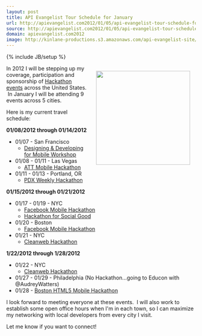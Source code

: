 ```yaml
---
layout: post
title: API Evangelist Tour Schedule for January
url: http://apievangelist.com2012/01/05/api-evangelist-tour-schedule-for-january/
source: http://apievangelist.com2012/01/05/api-evangelist-tour-schedule-for-january/
domain: apievangelist.com2012
image: http://kinlane-productions.s3.amazonaws.com/api-evangelist-site/blog/tag-cloud-hackathon.png
---
```

{% include JB/setup %}
<p><img style="padding: 15px;" src="http://kinlane-productions.s3.amazonaws.com/api-evangelist/hackathons/Hackathon-Tag-Cloud-2.png" alt="" width="250" align="right" /></p>
<p>In 2012 I will be stepping up my coverage, participation and sponsorship of <a title="hackathon events" href="http://blog.apievangelist.com/events/">Hackathon events</a> across the United States. &nbsp;In January I will be attending 9 events across 5 cities. &nbsp;</p>
<p>Here is my current travel schedule:</p>
<p><strong>01/08/2012 through 01/14/2012</strong></p>
<ul class="mainlist">
<li><span>01/07 - San Francisco</span> 
<ul class="mainlist">
<li><span><a href="http://blog.apievangelist.com/events/designing__developing_for_mobile_workshop.php">Designing &amp; Developing for Mobile Workshop</a></span></li>
</ul>
</li>
<li><span>01/08 - 01/11 - Las Vegas </span> 
<ul class="mainlist">
<li><a href="http://blog.apievangelist.com/events/att_mobile_app_hackathon_las_vegas.php">ATT Mobile Hackathon</a></li>
</ul>
</li>
<li><span>01/11 - 01/13 - Portland, OR</span> 
<ul class="mainlist">
<li><span><a href="http://blog.apievangelist.com/events/pdx_weekly_hackathon.php">PDX Weekly Hackathon</a></span></li>
</ul>
</li>
</ul>
<p><strong>01/15/2012 through 01/21/2012</strong></p>
<ul class="mainlist">
<li><span>01/17 - 01/19 - NYC</span> 
<ul class="mainlist">
<li><span><a href="http://blog.apievangelist.com/events/facebook_mobile_hack__new_york.php">Facebook Mobile Hackathon</a></span></li>
<li><span><a href="http://blog.apievangelist.com/events/hackathon_for_social_good.php">Hackathon for Social Good</a></span></li>
</ul>
</li>
<li><span>01/20 - Boston</span> 
<ul class="mainlist">
<li><span><a href="http://blog.apievangelist.com/events/facebook_mobile_hack__boston.php">Facebook Mobile Hackathon</a></span></li>
</ul>
</li>
<li><span>01/21 - NYC</span> 
<ul class="mainlist">
<li><span><a href="http://blog.apievangelist.com/events/cleanweb_hackathon_nyc.php">Cleanweb Hackathon</a></span></li>
</ul>
</li>
</ul>
<p><strong>1/22/2012 through 1/28/2012</strong></p>
<ul class="mainlist">
<li><span>01/22 - NYC</span> 
<ul class="mainlist">
<li><span><a href="http://blog.apievangelist.com/events/cleanweb_hackathon_nyc.php">Cleanweb Hackathon</a></span></li>
</ul>
</li>
<li><span>01/27 - 01/29 - Philadelphia (No Hackathon...going to Educon with @AudreyWatters)</span> </li>
<li>01/28 - <a href="http://blog.apievangelist.com/events/html5_mobile_apps_hackathon.php">Boston HTML5 Mobile Hackathon</a></li>
</ul>
<p>I look forward to meeting everyone at these events. &nbsp;I will also work to establish some open office hours when I'm in each town, so I can maximize my networking with local developers from every city I visit. &nbsp;</p>
<p>Let me know if you want to connect!</p>
